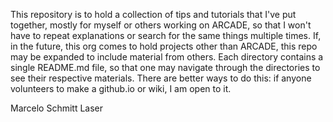 This repository is to hold a collection of tips and tutorials that I've put together, mostly for myself or others working on ARCADE, so that I won't have to repeat explanations or search for the same things multiple times. If, in the future, this org comes to hold projects other than ARCADE, this repo may be expanded to include material from others. Each directory contains a single README.md file, so that one may navigate through the directories to see their respective materials. There are better ways to do this: if anyone volunteers to make a github.io or wiki, I am open to it.

Marcelo Schmitt Laser